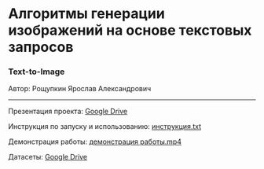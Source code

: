 # Алгоритмы генерации изображений на основе текстовых запросов
### Text-to-Image

Автор: Рощупкин Ярослав Александрович

---
Презентация проекта: [Google Drive](https://docs.google.com/presentation/d/1o8olfhI6Avf6abUduzgPYFn-kIJcKHXg/edit?usp=sharing&ouid=100564122544125841936&rtpof=true&sd=true)

Инструкция по запуску и использованию: [инструкция.txt](https://github.com/SteamMachinist/text-to-image/blob/main/%D0%B8%D0%BD%D1%81%D1%82%D1%80%D1%83%D0%BA%D1%86%D0%B8%D1%8F.txt)

Демонстрация работы: [демонстрация работы.mp4](https://github.com/SteamMachinist/text-to-image/blob/main/%D0%B4%D0%B5%D0%BC%D0%BE%D0%BD%D1%81%D1%82%D1%80%D0%B0%D1%86%D0%B8%D1%8F%20%D1%80%D0%B0%D0%B1%D0%BE%D1%82%D1%8B.mp4)

Датасеты: [Google Drive]([https://github.com/SteamMachinist/text-to-image/blob/main/%D0%B4%D0%B5%D0%BC%D0%BE%D0%BD%D1%81%D1%82%D1%80%D0%B0%D1%86%D0%B8%D1%8F%20%D1%80%D0%B0%D0%B1%D0%BE%D1%82%D1%8B.mp4](https://drive.google.com/file/d/10ttnp-KPQQIG11cHzGVSw5ccqbLodA4a/view?usp=sharing)https://drive.google.com/file/d/10ttnp-KPQQIG11cHzGVSw5ccqbLodA4a/view?usp=sharing)

